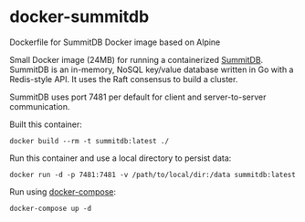 # docker-summitdb
Dockerfile for SummitDB Docker image based on Alpine

Small Docker image (24MB) for running a containerized [SummitDB](https://github.com/tidwall/summitdb).
SummitDB is an in-memory, NoSQL key/value database written in Go with a Redis-style API. It uses the Raft consensus to build a cluster.

SummitDB uses port 7481 per default for client and server-to-server communication.

Built this container:

```
docker build --rm -t summitdb:latest ./
```

Run this container and use a local directory to persist data:

```
docker run -d -p 7481:7481 -v /path/to/local/dir:/data summitdb:latest
```

Run using [docker-compose](https://github.com/docker/compose):

```
docker-compose up -d
```
